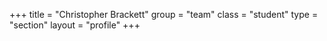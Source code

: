 +++
title = "Christopher Brackett"
group = "team"
class = "student"
type = "section"
layout = "profile"
+++
